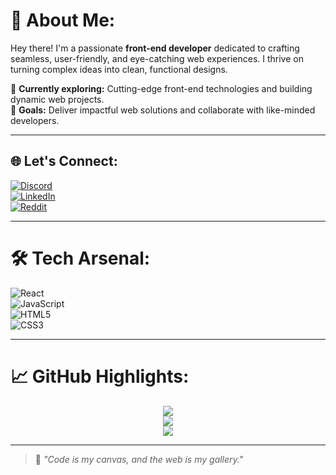 # 🌟 About Me:
Hey there! I'm a passionate **front-end developer** dedicated to crafting seamless, user-friendly, and eye-catching web experiences. I thrive on turning complex ideas into clean, functional designs.

🌱 **Currently exploring:** Cutting-edge front-end technologies and building dynamic web projects.  
🎯 **Goals:** Deliver impactful web solutions and collaborate with like-minded developers.  

---

## 🌐 Let's Connect:
[![Discord](https://img.shields.io/badge/Discord-%237289DA.svg?logo=discord&logoColor=white)](https://discord.gg/405020626269765635)  
[![LinkedIn](https://img.shields.io/badge/LinkedIn-%230077B5.svg?logo=linkedin&logoColor=white)](https://linkedin.com/in/YuriiLushchyk)  
[![Reddit](https://img.shields.io/badge/Reddit-%23FF4500.svg?logo=Reddit&logoColor=white)](https://reddit.com/user/CosmicCoder22)  

---

# 🛠️ Tech Arsenal:
![React](https://img.shields.io/badge/React-%2320232a.svg?style=for-the-badge&logo=react&logoColor=%2361DAFB)  
![JavaScript](https://img.shields.io/badge/JavaScript-%23323330.svg?style=for-the-badge&logo=javascript&logoColor=%23F7DF1E)  
![HTML5](https://img.shields.io/badge/HTML5-%23E34F26.svg?style=for-the-badge&logo=html5&logoColor=white)  
![CSS3](https://img.shields.io/badge/CSS3-%231572B6.svg?style=for-the-badge&logo=css3&logoColor=white)  

---

# 📈 GitHub Highlights:
<div align="center">
  
![](https://github-readme-stats.vercel.app/api?username=CosmicCoder22&theme=radical&hide_border=false&include_all_commits=true&count_private=true)  
![](https://github-readme-streak-stats.herokuapp.com/?user=CosmicCoder22&theme=radical&hide_border=false)  
![](https://github-readme-stats.vercel.app/api/top-langs/?username=CosmicCoder22&theme=radical&hide_border=false&include_all_commits=true&count_private=true&layout=compact)  

</div>

---

> 🚀 *"Code is my canvas, and the web is my gallery."*


